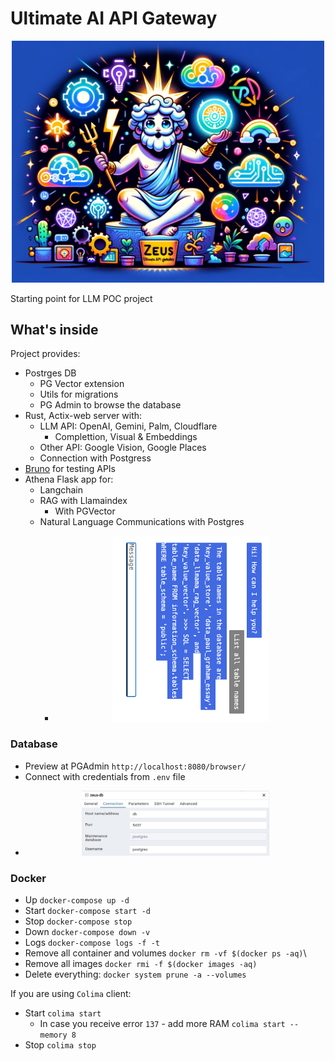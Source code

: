 # Ultimate AI API Gateway

<p align="center">
  <img src="./img/zeus.png" alt="alt text" width="500px"/>
</p>

Starting point for LLM POC project

## What's inside 

Project provides: 
 * Postrges DB 
    * PG Vector extension
    * Utils for migrations
    * PG Admin to browse the database
 * Rust, Actix-web server with:
    * LLM API: OpenAI, Gemini, Palm, Cloudflare 
        * Complettion, Visual & Embeddings 
    * Other API: Google Vision, Google Places
    * Connection with Postgress
 * <a href="https://www.usebruno.com/">Bruno</a> for testing APIs
 * Athena Flask app for:
   * Langchain
   * RAG with Llamaindex 
      * With PGVector
   * Natural Language Communications with Postgres
      * <p align="center">
            <img src="./img/athena-nl-sql.png" alt="alt text" width="250px"/>
         </p>

### Database 

 * Preview at PGAdmin `http://localhost:8080/browser/` 
 * Connect with credentials from `.env` file
  * <p align="center">
    <img src="./img/pg-admin-properties.png" alt="alt text" width="300px"/>
    </p>

### Docker

 * Up    `docker-compose up -d`
 * Start `docker-compose start -d`
 * Stop  `docker-compose stop`
 * Down  `docker-compose down -v`
 * Logs  `docker-compose logs -f -t`
 * Remove all container and volumes `docker rm -vf $(docker ps -aq)`\
 * Remove all images `docker rmi -f $(docker images -aq)`
 * Delete everything: `docker system prune -a --volumes`

 If you are using `Colima` client:

 * Start `colima start`
    * In case you receive error `137` - add more RAM `colima start --memory 8`
 * Stop `colima stop`